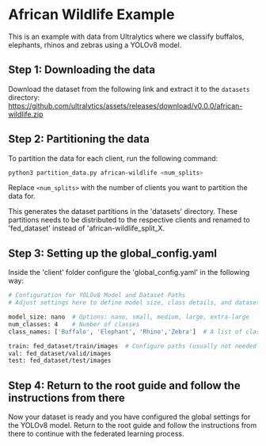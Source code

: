 # African Wildlife Example

This is an example with data from Ultralytics where we classify buffalos, elephants, rhinos and zebras using a YOLOv8 model.

## Step 1: Downloading the data

Download the dataset from the following link and extract it to the `datasets` directory:
<https://github.com/ultralytics/assets/releases/download/v0.0.0/african-wildlife.zip>


## Step 2: Partitioning the data

To partition the data for each client, run the following command:

```bash
python3 partition_data.py african-wildlife <num_splits>
```
Replace `<num_splits>` with the number of clients you want to partition the data for.

This generates the dataset partitions in the 'datasets' directory. These partitions needs to be distributed to the respective clients and renamed to 'fed_dataset' instead of 'african-wildlife_split_X.

## Step 3: Setting up the global_config.yaml

Inside the 'client' folder configure the 'global_config.yaml' in the following way:

```bash
# Configuration for YOLOv8 Model and Dataset Paths
# Adjust settings here to define model size, class details, and dataset paths

model_size: nano  # Options: nano, small, medium, large, extra-large
num_classes: 4    # Number of classes
class_names: ['Buffalo', 'Elephant', 'Rhino','Zebra']  # A list of class names

train: fed_dataset/train/images  # Configure paths (usually not needed to be configured)
val: fed_dataset/valid/images
test: fed_dataset/test/images
```

## Step 4: Return to the root guide and follow the instructions from there
Now your dataset is ready and you have configured the global settings for the YOLOv8 model. Return to the root guide and follow the instructions from there to continue with the federated learning process.
